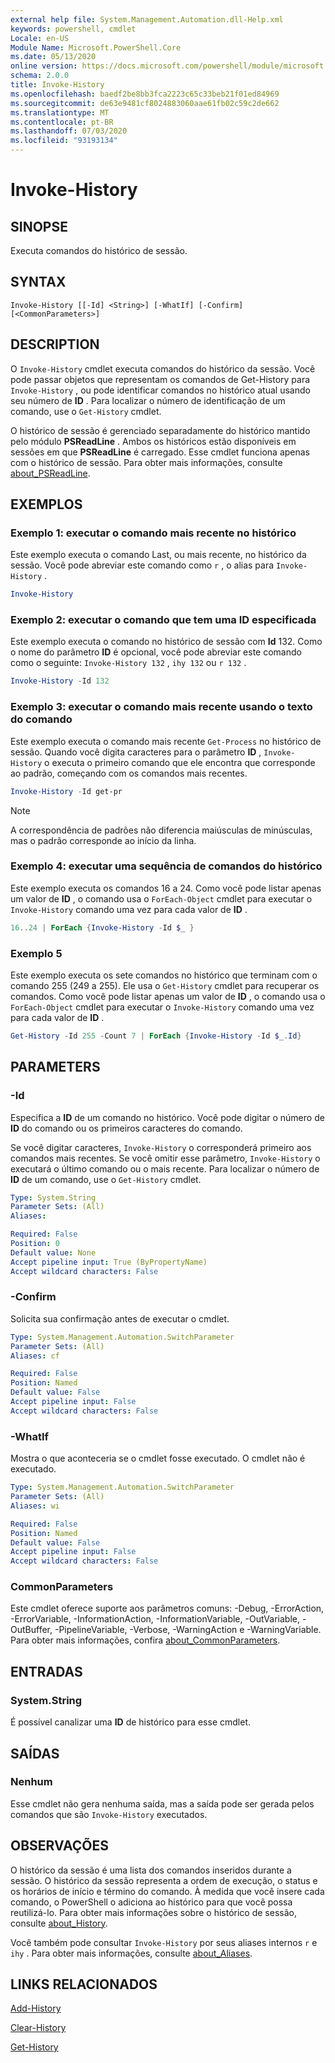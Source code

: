 ```yaml
---
external help file: System.Management.Automation.dll-Help.xml
keywords: powershell, cmdlet
Locale: en-US
Module Name: Microsoft.PowerShell.Core
ms.date: 05/13/2020
online version: https://docs.microsoft.com/powershell/module/microsoft.powershell.core/invoke-history?view=powershell-7&WT.mc_id=ps-gethelp
schema: 2.0.0
title: Invoke-History
ms.openlocfilehash: baedf2be8bb3fca2223c65c33beb21f01ed84969
ms.sourcegitcommit: de63e9481cf8024883060aae61fb02c59c2de662
ms.translationtype: MT
ms.contentlocale: pt-BR
ms.lasthandoff: 07/03/2020
ms.locfileid: "93193134"
---
```

# Invoke-History

## SINOPSE
Executa comandos do histórico de sessão.

## SYNTAX

```
Invoke-History [[-Id] <String>] [-WhatIf] [-Confirm] [<CommonParameters>]
```

## DESCRIPTION

O `Invoke-History` cmdlet executa comandos do histórico da sessão. Você pode passar objetos que representam os comandos de Get-History para `Invoke-History` , ou pode identificar comandos no histórico atual usando seu número de **ID** . Para localizar o número de identificação de um comando, use o `Get-History` cmdlet.

O histórico de sessão é gerenciado separadamente do histórico mantido pelo módulo **PSReadLine** .
Ambos os históricos estão disponíveis em sessões em que **PSReadLine** é carregado. Esse cmdlet funciona apenas com o histórico de sessão. Para obter mais informações, consulte [about_PSReadLine](../PSReadLine/About/about_PSReadLine.md).

## EXEMPLOS

### Exemplo 1: executar o comando mais recente no histórico

Este exemplo executa o comando Last, ou mais recente, no histórico da sessão. Você pode abreviar este comando como `r` , o alias para `Invoke-History` .

```powershell
Invoke-History
```

### Exemplo 2: executar o comando que tem uma ID especificada

Este exemplo executa o comando no histórico de sessão com **Id** 132. Como o nome do parâmetro **ID** é opcional, você pode abreviar este comando como o seguinte: `Invoke-History 132` , `ihy 132` ou `r 132` .

```powershell
Invoke-History -Id 132
```

### Exemplo 3: executar o comando mais recente usando o texto do comando

Este exemplo executa o comando mais recente `Get-Process` no histórico de sessão. Quando você digita caracteres para o parâmetro **ID** , `Invoke-History` o executa o primeiro comando que ele encontra que corresponde ao padrão, começando com os comandos mais recentes.

```powershell
Invoke-History -Id get-pr
```

> [!NOTE]
> A correspondência de padrões não diferencia maiúsculas de minúsculas, mas o padrão corresponde ao início da linha.

### Exemplo 4: executar uma sequência de comandos do histórico

Este exemplo executa os comandos 16 a 24. Como você pode listar apenas um valor de **ID** , o comando usa o `ForEach-Object` cmdlet para executar o `Invoke-History` comando uma vez para cada valor de **ID** .

```powershell
16..24 | ForEach {Invoke-History -Id $_ }
```

### Exemplo 5

Este exemplo executa os sete comandos no histórico que terminam com o comando 255 (249 a 255). Ele usa o `Get-History` cmdlet para recuperar os comandos. Como você pode listar apenas um valor de **ID** , o comando usa o `ForEach-Object` cmdlet para executar o `Invoke-History` comando uma vez para cada valor de **ID** .

```powershell
Get-History -Id 255 -Count 7 | ForEach {Invoke-History -Id $_.Id}
```

## PARAMETERS

### -Id

Especifica a **ID** de um comando no histórico. Você pode digitar o número de **ID** do comando ou os primeiros caracteres do comando.

Se você digitar caracteres, `Invoke-History` o corresponderá primeiro aos comandos mais recentes. Se você omitir esse parâmetro, `Invoke-History` o executará o último comando ou o mais recente. Para localizar o número de **ID** de um comando, use o `Get-History` cmdlet.

```yaml
Type: System.String
Parameter Sets: (All)
Aliases:

Required: False
Position: 0
Default value: None
Accept pipeline input: True (ByPropertyName)
Accept wildcard characters: False
```

### -Confirm

Solicita sua confirmação antes de executar o cmdlet.

```yaml
Type: System.Management.Automation.SwitchParameter
Parameter Sets: (All)
Aliases: cf

Required: False
Position: Named
Default value: False
Accept pipeline input: False
Accept wildcard characters: False
```

### -WhatIf

Mostra o que aconteceria se o cmdlet fosse executado. O cmdlet não é executado.

```yaml
Type: System.Management.Automation.SwitchParameter
Parameter Sets: (All)
Aliases: wi

Required: False
Position: Named
Default value: False
Accept pipeline input: False
Accept wildcard characters: False
```

### CommonParameters

Este cmdlet oferece suporte aos parâmetros comuns: -Debug, -ErrorAction, -ErrorVariable, -InformationAction, -InformationVariable, -OutVariable, -OutBuffer, -PipelineVariable, -Verbose, -WarningAction e -WarningVariable. Para obter mais informações, confira [about_CommonParameters](https://go.microsoft.com/fwlink/?LinkID=113216).

## ENTRADAS

### System.String

É possível canalizar uma **ID** de histórico para esse cmdlet.

## SAÍDAS

### Nenhum

Esse cmdlet não gera nenhuma saída, mas a saída pode ser gerada pelos comandos que são `Invoke-History` executados.

## OBSERVAÇÕES

O histórico da sessão é uma lista dos comandos inseridos durante a sessão. O histórico da sessão representa a ordem de execução, o status e os horários de início e término do comando. À medida que você insere cada comando, o PowerShell o adiciona ao histórico para que você possa reutilizá-lo. Para obter mais informações sobre o histórico de sessão, consulte [about_History](About/about_History.md).

Você também pode consultar `Invoke-History` por seus aliases internos `r` e `ihy` . Para obter mais informações, consulte [about_Aliases](About/about_Aliases.md).

## LINKS RELACIONADOS

[Add-History](Add-History.md)

[Clear-History](Clear-History.md)

[Get-History](Get-History.md)
